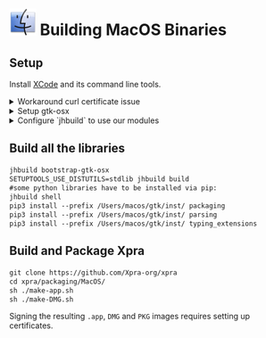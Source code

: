 # ![MacOS](../images/icons/osx.png) Building MacOS Binaries

## Setup
Install [XCode](https://developer.apple.com/xcode/) and its command line tools.

<details>
  <summary>Workaround curl certificate issue</summary>

This step is optional and only needed if curl fails to validate SSL connections.
```shell
curl -k -sSL http://curl.haxx.se/ca/cacert.pem >> cacert.pem
export CURL_CA_BUNDLE=`pwd`/cacert.pem
export SSL_CERT_FILE=`pwd`/cacert.pem
```
On some older versions of MacOS, you may also need:
```shell
git config --global http.sslverify "false"
```
At least initially.
</details>

<details>
  <summary>Setup gtk-osx</summary>

Download the latest version of the [gtk-osx](https://wiki.gnome.org/Projects/GTK/OSX/Building) setup script and run it:
```shell
curl -o ~/gtk-osx-setup.sh \
     https://raw.githubusercontent.com/Xpra-org/gtk-osx-build/master/gtk-osx-setup.sh
sh gtk-osx-setup.sh
```
This will have installed `jhbuild` in `~/.new_local/bin`, so let's add this to our `$PATH`:
```shell
export PATH=$PATH:~/.new_local/bin/
```
</details>
<details>
  <summary>Configure `jhbuild` to use our modules</summary>

```shell
curl -o ~/.cache/jhbuildrc-custom \
     https://raw.githubusercontent.com/Xpra-org/gtk-osx-build/master/jhbuildrc-custom-xpra
```
Download everything required for the build:
```shell
jhbuild update
```

Optional: install [pandoc](https://pandoc.org/installing.html#macos)
</details>

## Build all the libraries
```shell
jhbuild bootstrap-gtk-osx
SETUPTOOLS_USE_DISTUTILS=stdlib jhbuild build
#some python libraries have to be installed via pip:
jhbuild shell
pip3 install --prefix /Users/macos/gtk/inst/ packaging
pip3 install --prefix /Users/macos/gtk/inst/ parsing
pip3 install --prefix /Users/macos/gtk/inst/ typing_extensions
```

## Build and Package Xpra
```shell
git clone https://github.com/Xpra-org/xpra
cd xpra/packaging/MacOS/
sh ./make-app.sh
sh ./make-DMG.sh
```
Signing the resulting `.app`, `DMG` and `PKG` images requires setting up certificates.

